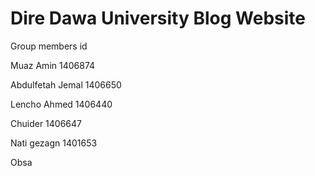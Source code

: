 # Dire Dawa University Blog Website

Group members                 id

Muaz Amin                     1406874

Abdulfetah Jemal              1406650 

Lencho Ahmed                  1406440  

Chuider                       1406647 

Nati gezagn                   1401653

Obsa       
